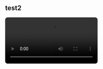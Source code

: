 ## test2

<video id="video" controls=1 preload=1 style="max-width: 75%; border-radius: 8px;">
      <source id="mp4" src="https://wzq02.cf/video/sample_1.mp4" type="video/mp4">
</videos>
